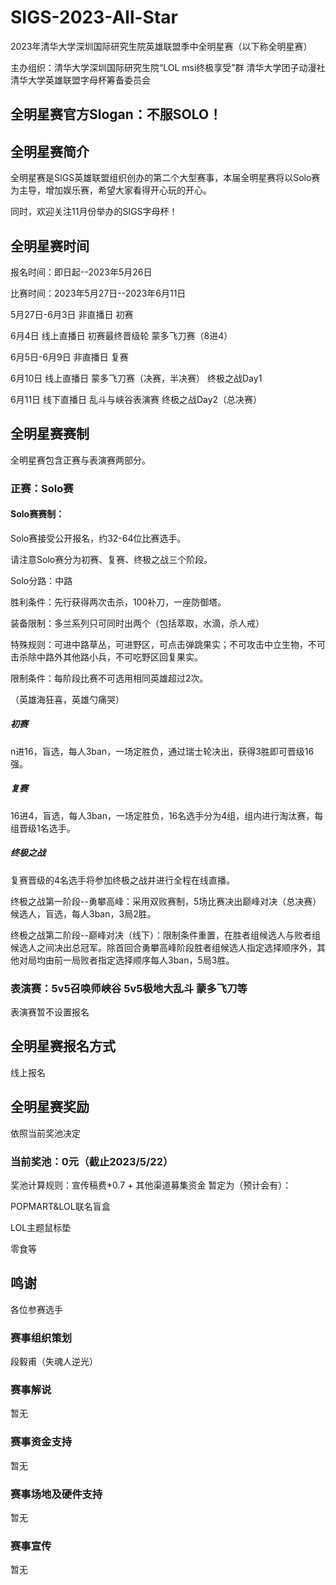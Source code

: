 # SIGS-2023-All-Star
2023年清华大学深圳国际研究生院英雄联盟季中全明星赛（以下称全明星赛）

主办组织：清华大学深圳国际研究生院“LOL msi终极享受”群 清华大学团子动漫社 清华大学英雄联盟字母杯筹备委员会

## 全明星赛官方Slogan：不服SOLO！

## 全明星赛简介
全明星赛是SIGS英雄联盟组织创办的第二个大型赛事，本届全明星赛将以Solo赛为主导，增加娱乐赛，希望大家看得开心玩的开心。

同时，欢迎关注11月份举办的SIGS字母杯！

## 全明星赛时间
报名时间：即日起--2023年5月26日

比赛时间：2023年5月27日--2023年6月11日

5月27日-6月3日 非直播日 初赛

6月4日 线上直播日 初赛最终晋级轮 蒙多飞刀赛（8进4）

6月5日-6月9日 非直播日 复赛

6月10日 线上直播日 蒙多飞刀赛（决赛，半决赛） 终极之战Day1

6月11日 线下直播日 乱斗与峡谷表演赛 终极之战Day2（总决赛）


## 全明星赛赛制
全明星赛包含正赛与表演赛两部分。
### 正赛：Solo赛

#### Solo赛赛制：
Solo赛接受公开报名，约32-64位比赛选手。

请注意Solo赛分为初赛、复赛、终极之战三个阶段。

Solo分路：中路

胜利条件：先行获得两次击杀，100补刀，一座防御塔。

装备限制：多兰系列只可同时出两个（包括萃取，水滴，杀人戒）

特殊规则：可进中路草丛，可进野区，可点击弹跳果实；不可攻击中立生物，不可击杀除中路外其他路小兵，不可吃野区回复果实。

限制条件：每阶段比赛不可选用相同英雄超过2次。

（英雄海狂喜，英雄勺痛哭）

##### 初赛
n进16，盲选，每人3ban，一场定胜负，通过瑞士轮决出，获得3胜即可晋级16强。

##### 复赛
16进4，盲选，每人3ban，一场定胜负，16名选手分为4组，组内进行淘汰赛，每组晋级1名选手。

##### 终极之战
复赛晋级的4名选手将参加终极之战并进行全程在线直播。

终极之战第一阶段--勇攀高峰：采用双败赛制，5场比赛决出巅峰对决（总决赛）候选人，盲选，每人3ban，3局2胜。

终极之战第二阶段--巅峰对决（线下）：限制条件重置，在胜者组候选人与败者组候选人之间决出总冠军。除首回合勇攀高峰阶段胜者组候选人指定选择顺序外，其他对局均由前一局败者指定选择顺序每人3ban，5局3胜。


### 表演赛：5v5召唤师峡谷 5v5极地大乱斗 蒙多飞刀等
表演赛暂不设置报名

## 全明星赛报名方式
线上报名

## 全明星赛奖励
依照当前奖池决定

### 当前奖池：0元（截止2023/5/22）
奖池计算规则：宣传稿费*0.7 + 其他渠道募集资金
暂定为（预计会有）：

POPMART&LOL联名盲盒

LOL主题鼠标垫

零食等

## 鸣谢
各位参赛选手

### 赛事组织策划
段毅甫（失魂人逆光）

### 赛事解说
暂无

### 赛事资金支持
暂无

### 赛事场地及硬件支持
暂无

### 赛事宣传
暂无
